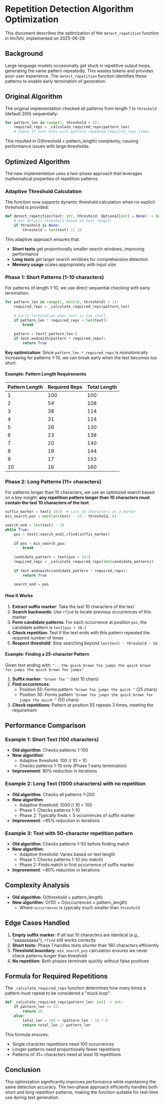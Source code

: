 # Repetition Detection Algorithm Optimization

This document describes the optimization of the `detect_repetition` function in llm7shi, implemented on 2025-06-29.

## Background

Large language models occasionally get stuck in repetitive output loops, generating the same pattern repeatedly. This wastes tokens and provides poor user experience. The `detect_repetition` function identifies these patterns to enable early termination of generation.

## Original Algorithm

The original implementation checked all patterns from length 1 to `threshold` (default 200) sequentially:

```python
for pattern_len in range(1, threshold + 1):
    required_reps = _calculate_required_reps(pattern_len)
    # Check if text ends with pattern repeated required_reps times
```

This resulted in O(threshold × pattern_length) complexity, causing performance issues with large thresholds.

## Optimized Algorithm

The new implementation uses a two-phase approach that leverages mathematical properties of repetition patterns.

### Adaptive Threshold Calculation

The function now supports dynamic threshold calculation when no explicit threshold is provided:

```python
def detect_repetition(text: str, threshold: Optional[int] = None) -> bool:
    # Set default threshold based on text length
    if threshold is None:
        threshold = len(text) // 10
```

This adaptive approach ensures that:
- **Short texts** get proportionally smaller search windows, improving performance
- **Long texts** get larger search windows for comprehensive detection
- **Memory usage** scales appropriately with input size

### Phase 1: Short Patterns (1-10 characters)

For patterns of length 1-10, we use direct sequential checking with early termination:

```python
for pattern_len in range(1, min(10, threshold) + 1):
    required_reps = _calculate_required_reps(pattern_len)
    
    # Early termination when text is too short
    if pattern_len * required_reps > len(text):
        break
    
    pattern = text[-pattern_len:]
    if text.endswith(pattern * required_reps):
        return True
```

**Key optimization**: Since `pattern_len * required_reps` is monotonically increasing for patterns 1-10, we can break early when the text becomes too short.

#### Example: Pattern Length Requirements

| Pattern Length | Required Reps | Total Length |
|----------------|---------------|--------------|
| 1              | 100           | 100          |
| 2              | 54            | 108          |
| 3              | 38            | 114          |
| 4              | 31            | 124          |
| 5              | 26            | 130          |
| 6              | 23            | 138          |
| 7              | 20            | 140          |
| 8              | 18            | 144          |
| 9              | 17            | 153          |
| 10             | 16            | 160          |

### Phase 2: Long Patterns (11+ characters)

For patterns longer than 10 characters, we use an optimized search based on a key insight: **any repetition pattern longer than 10 characters must contain the last 10 characters of the text**.

```python
suffix_marker = text[-10:]  # Last 10 characters as a marker
min_search_pos = max(len(text) - 10 - threshold, 0)

search_end = len(text) - 10
while True:
    pos = text[:search_end].rfind(suffix_marker)
    
    if pos < min_search_pos:
        break
    
    candidate_pattern = text[pos + 10:]
    required_reps = _calculate_required_reps(len(candidate_pattern))
    
    if text.endswith(candidate_pattern * required_reps):
        return True
    
    search_end = pos
```

#### How It Works

1. **Extract suffix marker**: Take the last 10 characters of the text
2. **Search backwards**: Use `rfind` to locate previous occurrences of this marker
3. **Form candidate patterns**: For each occurrence at position `pos`, the candidate pattern is `text[pos + 10:]`
4. **Check repetition**: Test if the text ends with this pattern repeated the required number of times
5. **Respect threshold**: Stop searching beyond `len(text) - threshold - 10`

#### Example: Finding a 25-character Pattern

Given text ending with: `"...the quick brown fox jumps the quick brown fox jumps the quick brown fox jumps"`

1. **Suffix marker**: `"brown fox "` (last 10 chars)
2. **Find occurrences**: 
   - Position 55: Forms pattern `"brown fox jumps the quick "` (25 chars)
   - Position 30: Forms pattern `"brown fox jumps the quick brown fox jumps the quick "` (50 chars)
3. **Check repetitions**: Pattern at position 55 repeats 3 times, meeting the requirement

## Performance Comparison

### Example 1: Short Text (100 characters)
- **Old algorithm**: Checks patterns 1-100
- **New algorithm**: 
  - Adaptive threshold: 100 // 10 = 10
  - Checks patterns 1-10 only (Phase 1 early termination)
- **Improvement**: 90% reduction in iterations

### Example 2: Long Text (1000 characters) with no repetition
- **Old algorithm**: Checks all patterns 1-200
- **New algorithm**: 
  - Adaptive threshold: 1000 // 10 = 100
  - Phase 1: Checks patterns 1-10
  - Phase 2: Typically finds < 5 occurrences of suffix marker
- **Improvement**: ~95% reduction in iterations

### Example 3: Text with 50-character repetition pattern
- **Old algorithm**: Checks patterns 1-50 before finding match
- **New algorithm**: 
  - Adaptive threshold: Varies based on text length
  - Phase 1: Checks patterns 1-10 (no match)
  - Phase 2: Finds match in first occurrence of suffix marker
- **Improvement**: ~80% reduction in iterations

## Complexity Analysis

- **Old algorithm**: O(threshold × pattern_length)
- **New algorithm**: O(10) + O(occurrences × pattern_length)
  - Where `occurrences` is typically much smaller than `threshold`

## Edge Cases Handled

1. **Empty suffix marker**: If all last 10 characters are identical (e.g., "aaaaaaaaaa"), `rfind` still works correctly
2. **Short texts**: Phase 1 handles texts shorter than 160 characters efficiently
3. **Threshold boundary**: `min_search_pos` calculation ensures we never check patterns longer than threshold
4. **No repetition**: Both phases terminate quickly without false positives

## Formula for Required Repetitions

The `_calculate_required_reps` function determines how many times a pattern must repeat to be considered a "stuck loop":

```python
def _calculate_required_reps(pattern_len: int) -> int:
    if pattern_len >= 31:
        return 10
    else:
        total_len = 100 + (pattern_len - 1) * 8
        return total_len // pattern_len
```

This formula ensures:
- Single character repetitions need 100 occurrences
- Longer patterns need proportionally fewer repetitions
- Patterns of 31+ characters need at least 10 repetitions

## Conclusion

This optimization significantly improves performance while maintaining the same detection accuracy. The two-phase approach efficiently handles both short and long repetition patterns, making the function suitable for real-time use during text generation.